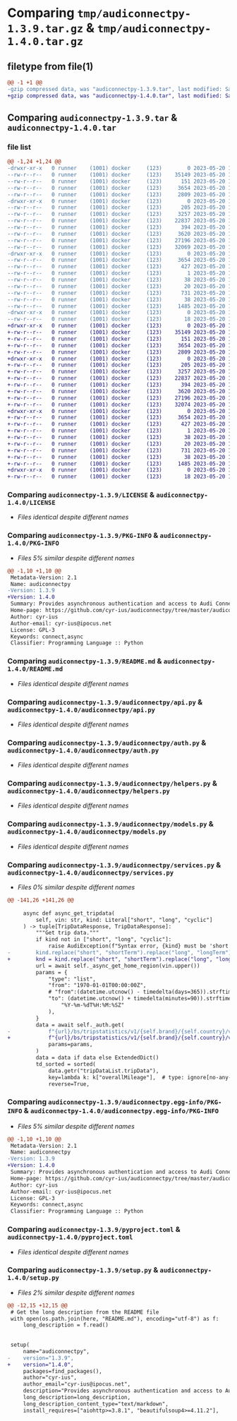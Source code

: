 # Comparing `tmp/audiconnectpy-1.3.9.tar.gz` & `tmp/audiconnectpy-1.4.0.tar.gz`

## filetype from file(1)

```diff
@@ -1 +1 @@
-gzip compressed data, was "audiconnectpy-1.3.9.tar", last modified: Sat May 20 13:41:46 2023, max compression
+gzip compressed data, was "audiconnectpy-1.4.0.tar", last modified: Sat May 20 14:13:59 2023, max compression
```

## Comparing `audiconnectpy-1.3.9.tar` & `audiconnectpy-1.4.0.tar`

### file list

```diff
@@ -1,24 +1,24 @@
-drwxr-xr-x   0 runner    (1001) docker     (123)        0 2023-05-20 13:41:46.065297 audiconnectpy-1.3.9/
--rw-r--r--   0 runner    (1001) docker     (123)    35149 2023-05-20 13:41:36.000000 audiconnectpy-1.3.9/LICENSE
--rw-r--r--   0 runner    (1001) docker     (123)      151 2023-05-20 13:41:36.000000 audiconnectpy-1.3.9/MANIFEST.in
--rw-r--r--   0 runner    (1001) docker     (123)     3654 2023-05-20 13:41:46.061297 audiconnectpy-1.3.9/PKG-INFO
--rw-r--r--   0 runner    (1001) docker     (123)     2809 2023-05-20 13:41:36.000000 audiconnectpy-1.3.9/README.md
-drwxr-xr-x   0 runner    (1001) docker     (123)        0 2023-05-20 13:41:46.061297 audiconnectpy-1.3.9/audiconnectpy/
--rw-r--r--   0 runner    (1001) docker     (123)      205 2023-05-20 13:41:36.000000 audiconnectpy-1.3.9/audiconnectpy/__init__.py
--rw-r--r--   0 runner    (1001) docker     (123)     3257 2023-05-20 13:41:36.000000 audiconnectpy-1.3.9/audiconnectpy/api.py
--rw-r--r--   0 runner    (1001) docker     (123)    22837 2023-05-20 13:41:36.000000 audiconnectpy-1.3.9/audiconnectpy/auth.py
--rw-r--r--   0 runner    (1001) docker     (123)      394 2023-05-20 13:41:36.000000 audiconnectpy-1.3.9/audiconnectpy/exceptions.py
--rw-r--r--   0 runner    (1001) docker     (123)     3620 2023-05-20 13:41:36.000000 audiconnectpy-1.3.9/audiconnectpy/helpers.py
--rw-r--r--   0 runner    (1001) docker     (123)    27196 2023-05-20 13:41:36.000000 audiconnectpy-1.3.9/audiconnectpy/models.py
--rw-r--r--   0 runner    (1001) docker     (123)    32069 2023-05-20 13:41:36.000000 audiconnectpy-1.3.9/audiconnectpy/services.py
-drwxr-xr-x   0 runner    (1001) docker     (123)        0 2023-05-20 13:41:46.061297 audiconnectpy-1.3.9/audiconnectpy.egg-info/
--rw-r--r--   0 runner    (1001) docker     (123)     3654 2023-05-20 13:41:46.000000 audiconnectpy-1.3.9/audiconnectpy.egg-info/PKG-INFO
--rw-r--r--   0 runner    (1001) docker     (123)      427 2023-05-20 13:41:46.000000 audiconnectpy-1.3.9/audiconnectpy.egg-info/SOURCES.txt
--rw-r--r--   0 runner    (1001) docker     (123)        1 2023-05-20 13:41:46.000000 audiconnectpy-1.3.9/audiconnectpy.egg-info/dependency_links.txt
--rw-r--r--   0 runner    (1001) docker     (123)       38 2023-05-20 13:41:46.000000 audiconnectpy-1.3.9/audiconnectpy.egg-info/requires.txt
--rw-r--r--   0 runner    (1001) docker     (123)       20 2023-05-20 13:41:46.000000 audiconnectpy-1.3.9/audiconnectpy.egg-info/top_level.txt
--rw-r--r--   0 runner    (1001) docker     (123)      731 2023-05-20 13:41:36.000000 audiconnectpy-1.3.9/pyproject.toml
--rw-r--r--   0 runner    (1001) docker     (123)       38 2023-05-20 13:41:46.065297 audiconnectpy-1.3.9/setup.cfg
--rw-r--r--   0 runner    (1001) docker     (123)     1485 2023-05-20 13:41:45.000000 audiconnectpy-1.3.9/setup.py
-drwxr-xr-x   0 runner    (1001) docker     (123)        0 2023-05-20 13:41:46.061297 audiconnectpy-1.3.9/tests/
--rw-r--r--   0 runner    (1001) docker     (123)       18 2023-05-20 13:41:36.000000 audiconnectpy-1.3.9/tests/__init__.py
+drwxr-xr-x   0 runner    (1001) docker     (123)        0 2023-05-20 14:13:59.288046 audiconnectpy-1.4.0/
+-rw-r--r--   0 runner    (1001) docker     (123)    35149 2023-05-20 14:13:45.000000 audiconnectpy-1.4.0/LICENSE
+-rw-r--r--   0 runner    (1001) docker     (123)      151 2023-05-20 14:13:45.000000 audiconnectpy-1.4.0/MANIFEST.in
+-rw-r--r--   0 runner    (1001) docker     (123)     3654 2023-05-20 14:13:59.288046 audiconnectpy-1.4.0/PKG-INFO
+-rw-r--r--   0 runner    (1001) docker     (123)     2809 2023-05-20 14:13:45.000000 audiconnectpy-1.4.0/README.md
+drwxr-xr-x   0 runner    (1001) docker     (123)        0 2023-05-20 14:13:59.288046 audiconnectpy-1.4.0/audiconnectpy/
+-rw-r--r--   0 runner    (1001) docker     (123)      205 2023-05-20 14:13:45.000000 audiconnectpy-1.4.0/audiconnectpy/__init__.py
+-rw-r--r--   0 runner    (1001) docker     (123)     3257 2023-05-20 14:13:45.000000 audiconnectpy-1.4.0/audiconnectpy/api.py
+-rw-r--r--   0 runner    (1001) docker     (123)    22837 2023-05-20 14:13:45.000000 audiconnectpy-1.4.0/audiconnectpy/auth.py
+-rw-r--r--   0 runner    (1001) docker     (123)      394 2023-05-20 14:13:45.000000 audiconnectpy-1.4.0/audiconnectpy/exceptions.py
+-rw-r--r--   0 runner    (1001) docker     (123)     3620 2023-05-20 14:13:45.000000 audiconnectpy-1.4.0/audiconnectpy/helpers.py
+-rw-r--r--   0 runner    (1001) docker     (123)    27196 2023-05-20 14:13:45.000000 audiconnectpy-1.4.0/audiconnectpy/models.py
+-rw-r--r--   0 runner    (1001) docker     (123)    32074 2023-05-20 14:13:45.000000 audiconnectpy-1.4.0/audiconnectpy/services.py
+drwxr-xr-x   0 runner    (1001) docker     (123)        0 2023-05-20 14:13:59.288046 audiconnectpy-1.4.0/audiconnectpy.egg-info/
+-rw-r--r--   0 runner    (1001) docker     (123)     3654 2023-05-20 14:13:59.000000 audiconnectpy-1.4.0/audiconnectpy.egg-info/PKG-INFO
+-rw-r--r--   0 runner    (1001) docker     (123)      427 2023-05-20 14:13:59.000000 audiconnectpy-1.4.0/audiconnectpy.egg-info/SOURCES.txt
+-rw-r--r--   0 runner    (1001) docker     (123)        1 2023-05-20 14:13:59.000000 audiconnectpy-1.4.0/audiconnectpy.egg-info/dependency_links.txt
+-rw-r--r--   0 runner    (1001) docker     (123)       38 2023-05-20 14:13:59.000000 audiconnectpy-1.4.0/audiconnectpy.egg-info/requires.txt
+-rw-r--r--   0 runner    (1001) docker     (123)       20 2023-05-20 14:13:59.000000 audiconnectpy-1.4.0/audiconnectpy.egg-info/top_level.txt
+-rw-r--r--   0 runner    (1001) docker     (123)      731 2023-05-20 14:13:45.000000 audiconnectpy-1.4.0/pyproject.toml
+-rw-r--r--   0 runner    (1001) docker     (123)       38 2023-05-20 14:13:59.288046 audiconnectpy-1.4.0/setup.cfg
+-rw-r--r--   0 runner    (1001) docker     (123)     1485 2023-05-20 14:13:57.000000 audiconnectpy-1.4.0/setup.py
+drwxr-xr-x   0 runner    (1001) docker     (123)        0 2023-05-20 14:13:59.288046 audiconnectpy-1.4.0/tests/
+-rw-r--r--   0 runner    (1001) docker     (123)       18 2023-05-20 14:13:45.000000 audiconnectpy-1.4.0/tests/__init__.py
```

### Comparing `audiconnectpy-1.3.9/LICENSE` & `audiconnectpy-1.4.0/LICENSE`

 * *Files identical despite different names*

### Comparing `audiconnectpy-1.3.9/PKG-INFO` & `audiconnectpy-1.4.0/PKG-INFO`

 * *Files 5% similar despite different names*

```diff
@@ -1,10 +1,10 @@
 Metadata-Version: 2.1
 Name: audiconnectpy
-Version: 1.3.9
+Version: 1.4.0
 Summary: Provides asynchronous authentication and access to Audi Connect
 Home-page: https://github.com/cyr-ius/audiconnectpy/tree/master/audiconnectpy
 Author: cyr-ius
 Author-email: cyr-ius@ipocus.net
 License: GPL-3
 Keywords: connect,async
 Classifier: Programming Language :: Python
```

### Comparing `audiconnectpy-1.3.9/README.md` & `audiconnectpy-1.4.0/README.md`

 * *Files identical despite different names*

### Comparing `audiconnectpy-1.3.9/audiconnectpy/api.py` & `audiconnectpy-1.4.0/audiconnectpy/api.py`

 * *Files identical despite different names*

### Comparing `audiconnectpy-1.3.9/audiconnectpy/auth.py` & `audiconnectpy-1.4.0/audiconnectpy/auth.py`

 * *Files identical despite different names*

### Comparing `audiconnectpy-1.3.9/audiconnectpy/helpers.py` & `audiconnectpy-1.4.0/audiconnectpy/helpers.py`

 * *Files identical despite different names*

### Comparing `audiconnectpy-1.3.9/audiconnectpy/models.py` & `audiconnectpy-1.4.0/audiconnectpy/models.py`

 * *Files identical despite different names*

### Comparing `audiconnectpy-1.3.9/audiconnectpy/services.py` & `audiconnectpy-1.4.0/audiconnectpy/services.py`

 * *Files 0% similar despite different names*

```diff
@@ -141,26 +141,26 @@
 
     async def async_get_tripdata(
         self, vin: str, kind: Literal["short", "long", "cyclic"]
     ) -> tuple[TripDataResponse, TripDataResponse]:
         """Get trip data."""
         if kind not in ["short", "long", "cyclic"]:
             raise AudiException(f"Syntax error, {kind} must be 'short'|'long|'cyclic'")
-        kind.replace("short", "shortTerm").replace("long", "longTerm")
+        knd = kind.replace("short", "shortTerm").replace("long", "longTerm")
         url = await self._async_get_home_region(vin.upper())
         params = {
             "type": "list",
             "from": "1970-01-01T00:00:00Z",
             # "from":(datetime.utcnow() - timedelta(days=365)).strftime("%Y-%m-%dT%H:%M:%SZ"),
             "to": (datetime.utcnow() + timedelta(minutes=90)).strftime(
                 "%Y-%m-%dT%H:%M:%SZ"
             ),
         }
         data = await self._auth.get(
-            f"{url}/bs/tripstatistics/v1/{self.brand}/{self.country}/vehicles/{vin.upper()}/tripdata/{kind}",
+            f"{url}/bs/tripstatistics/v1/{self.brand}/{self.country}/vehicles/{vin.upper()}/tripdata/{knd}",
             params=params,
         )
         data = data if data else ExtendedDict()
         td_sorted = sorted(
             data.getr("tripDataList.tripData"),
             key=lambda k: k["overallMileage"],  # type: ignore[no-any-return]
             reverse=True,
```

### Comparing `audiconnectpy-1.3.9/audiconnectpy.egg-info/PKG-INFO` & `audiconnectpy-1.4.0/audiconnectpy.egg-info/PKG-INFO`

 * *Files 5% similar despite different names*

```diff
@@ -1,10 +1,10 @@
 Metadata-Version: 2.1
 Name: audiconnectpy
-Version: 1.3.9
+Version: 1.4.0
 Summary: Provides asynchronous authentication and access to Audi Connect
 Home-page: https://github.com/cyr-ius/audiconnectpy/tree/master/audiconnectpy
 Author: cyr-ius
 Author-email: cyr-ius@ipocus.net
 License: GPL-3
 Keywords: connect,async
 Classifier: Programming Language :: Python
```

### Comparing `audiconnectpy-1.3.9/pyproject.toml` & `audiconnectpy-1.4.0/pyproject.toml`

 * *Files identical despite different names*

### Comparing `audiconnectpy-1.3.9/setup.py` & `audiconnectpy-1.4.0/setup.py`

 * *Files 2% similar despite different names*

```diff
@@ -12,15 +12,15 @@
 # Get the long description from the README file
 with open(os.path.join(here, "README.md"), encoding="utf-8") as f:
     long_description = f.read()
 
 
 setup(
     name="audiconnectpy",
-    version="1.3.9",
+    version="1.4.0",
     packages=find_packages(),
     author="cyr-ius",
     author_email="cyr-ius@ipocus.net",
     description="Provides asynchronous authentication and access to Audi Connect",
     long_description=long_description,
     long_description_content_type="text/markdown",
     install_requires=["aiohttp>=3.8.1", "beautifulsoup4>=4.11.2"],
```

